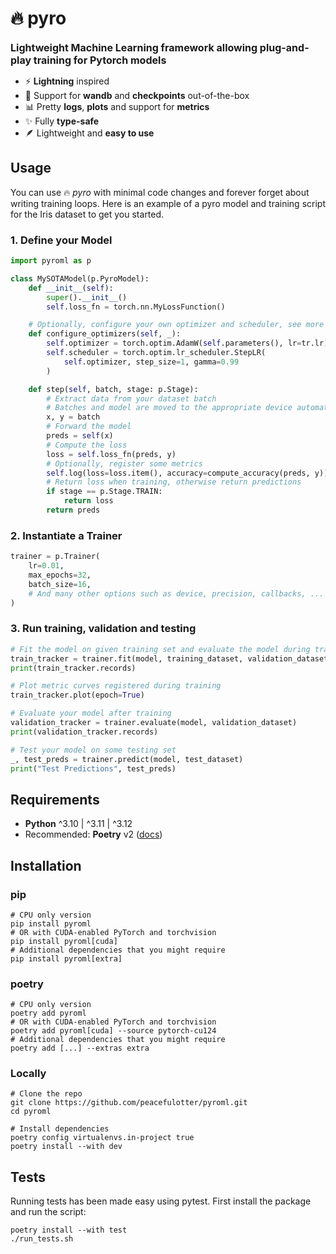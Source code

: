 # 🔥 pyro

<b style='font-size:16px'>Lightweight Machine Learning framework allowing plug-and-play training for Pytorch models</b>

-   ⚡ <b>Lightning</b> inspired
-   💾 Support for <b>wandb</b> and <b>checkpoints</b> out-of-the-box
-   📊 Pretty <b>logs</b>, <b>plots</b> and support for <b>metrics</b>
-   ✨ Fully <b>type-safe</b>
-   🪶 Lightweight and <b>easy to use</b>

## Usage

You can use 🔥 *pyro* with minimal code changes and forever forget about writing training loops. Here is an example of a pyro model and training script for the Iris dataset to get you started. 

### 1. Define your **Model**

```py
import pyroml as p

class MySOTAModel(p.PyroModel):
    def __init__(self):
        super().__init__()
        self.loss_fn = torch.nn.MyLossFunction()

    # Optionally, configure your own optimizer and scheduler, see more in the docs
    def configure_optimizers(self, _):
        self.optimizer = torch.optim.AdamW(self.parameters(), lr=tr.lr)
        self.scheduler = torch.optim.lr_scheduler.StepLR(
            self.optimizer, step_size=1, gamma=0.99
        )

    def step(self, batch, stage: p.Stage):
        # Extract data from your dataset batch
        # Batches and model are moved to the appropriate device automatically
        x, y = batch
        # Forward the model
        preds = self(x)
        # Compute the loss
        loss = self.loss_fn(preds, y)
        # Optionally, register some metrics
        self.log(loss=loss.item(), accuracy=compute_accuracy(preds, y))
        # Return loss when training, otherwise return predictions
        if stage == p.Stage.TRAIN:
            return loss
        return preds    

```

### 2. Instantiate a **Trainer**
```py
trainer = p.Trainer(
    lr=0.01,
    max_epochs=32,
    batch_size=16,
    # And many other options such as device, precision, callbacks, ...
)
```

### 3. Run **training**, **validation** and **testing**

```py
# Fit the model on given training set and evaluate the model during training  
train_tracker = trainer.fit(model, training_dataset, validation_dataset)
print(train_tracker.records)

# Plot metric curves registered during training 
train_tracker.plot(epoch=True)

# Evaluate your model after training
validation_tracker = trainer.evaluate(model, validation_dataset)
print(validation_tracker.records)

# Test your model on some testing set
_, test_preds = trainer.predict(model, test_dataset)
print("Test Predictions", test_preds)
```

## Requirements

- **Python** ^3.10  | ^3.11 | ^3.12
- Recommended: **Poetry** v2 ([docs](https://python-poetry.org/docs/))

## Installation

### pip
```properties
# CPU only version
pip install pyroml 
# OR with CUDA-enabled PyTorch and torchvision
pip install pyroml[cuda]
# Additional dependencies that you might require
pip install pyroml[extra] 
```

### poetry
```properties
# CPU only version
poetry add pyroml 
# OR with CUDA-enabled PyTorch and torchvision
poetry add pyroml[cuda] --source pytorch-cu124 
# Additional dependencies that you might require
poetry add [...] --extras extra
```

### Locally

```properties
# Clone the repo
git clone https://github.com/peacefulotter/pyroml.git
cd pyroml

# Install dependencies
poetry config virtualenvs.in-project true  
poetry install --with dev
```

## Tests

Running tests has been made easy using pytest. First install the package and run the script:
```properties
poetry install --with test
./run_tests.sh
```
